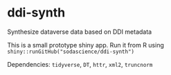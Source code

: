 # ddi-synth
Synthesize dataverse data based on DDI metadata

This is a small prototype shiny app. Run it from R using `shiny::runGitHub("sodascience/ddi-synth")`

Dependencies: `tidyverse`, `DT`, `httr`, `xml2`, `truncnorm`